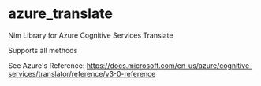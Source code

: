 # azure_translate
Nim Library for Azure Cognitive Services Translate

Supports all methods

See Azure's Reference: https://docs.microsoft.com/en-us/azure/cognitive-services/translator/reference/v3-0-reference
